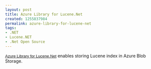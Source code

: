 ```yaml
---
layout: post
title: Azure Library for Lucene.Net
created: 1255837984
permalink: azure-library-for-lucene-net
tags:
- .NET
- Lucene.NET
- .Net Open Source
---
```

<p><span class="Apple-style-span" style="font-family: Arial; font-size: 13px; line-height: normal; white-space: pre; "><a href="http://research.microsoft.com/en-us/downloads/523a69e3-cabe-43db-a711-3f310884762f/">Azure Library for Lucene.Net</a></span>&nbsp;enables storing Lucene index in Azure Blob Storage.</p>
